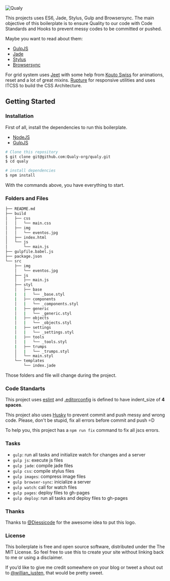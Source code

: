 <img src="https://raw.githubusercontent.com/willianjusten/qualy/master/src/img/qualy.png" alt="Qualy">

This projects uses ES6, Jade, Stylus, Gulp and Browsersync. The main objective of this boilerplate is to ensure Quality to our code with Code Standards and Hooks to prevent messy codes to be committed or pushed.

Maybe you want to read about them:
- [GulpJS](http://gulpjs.com/)
- [Jade](http://jade-lang.com/)
- [Stylus](http://learnboost.github.io/stylus/)
- [Browsersync](https://www.browsersync.io/)

For grid system uses [Jeet](http://jeet.gs/) with some help from [Kouto Swiss](http://kouto-swiss.io/) for animations, reset and a lot of great mixins. [Rupture](https://github.com/jenius/rupture) for responsive utilities and uses ITCSS to build the CSS Architecture.

## Getting Started

### Installation

First of all, install the dependencies to run this boilerplate.

- [NodeJS](http://nodejs.org/)
- [GulpJS](http://gulpjs.com/)


```sh
# Clone this repository
$ git clone git@github.com:Qualy-org/qualy.git
$ cd qualy

# install dependencies
$ npm install
```

With the commands above, you have everything to start.

### Folders and Files

```sh
├── README.md
├── build
│   ├── css
│   │   └── main.css
│   ├── img
│   │   └── eventos.jpg
│   ├── index.html
│   └── js
│       └── main.js
├── gulpfile.babel.js
├── package.json
└── src
    ├── img
    │   └── eventos.jpg
    ├── js
    │   ├── main.js
    ├── styl
    │   ├── base
    |   |   └── _base.styl
    |   ├── components
    │   |   └── _components.styl
    |   ├── generic
    │   |   └── _generic.styl
    |   ├── objects
    │   |   └── _objects.styl
    |   ├── settings
    │   |   └── _settings.styl
    |   ├── tools
    │   |   └── _tools.styl
    |   ├── trumps
    │   |   └── _trumps.styl
    │   └── main.styl
    └── templates
        └── index.jade
```

Those folders and file will change during the project.

### Code Standarts

This project uses [eslint](http://eslint.org/) and [.editorconfig](https://github.com/Qualy-org/qualy-front/blob/master/.editorconfig) is defined to have indent_size of **4 spaces**.

This project also uses [Husky](https://github.com/typicode/husky) to prevent commit and push messy and wrong code. Please, don't be stupid, fix all errors before commit and push =D

To help you, this project has a `npm run fix` command to fix all jscs errors.

### Tasks

- `gulp`: run all tasks and initialize watch for changes and a server
- `gulp js`: execute js files
- `gulp jade`: compile jade files
- `gulp css`: compile stylus files
- `gulp images`: compress image files
- `gulp browser-sync`: inicialize a server
- `gulp watch`: call for watch files
- `gulp pages`: deploy files to gh-pages
- `gulp deploy`: run all tasks and deploy files to gh-pages

### Thanks

Thanks to [@Diessicode](https://twitter.com/diessicode/status/715381477286891520) for the awesome idea to put this logo.

### License

This boilerplate is free and open source software, distributed under the The MIT License. So feel free to use this to create your site without linking back to me or using a disclaimer.

If you’d like to give me credit somewhere on your blog or tweet a shout out to [@willian_justen](https://twitter.com/willian_justen), that would be pretty sweet.

